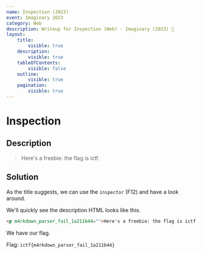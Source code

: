 ```yaml
---
name: Inspection (2023)
event: Imaginary 2023
category: Web
description: Writeup for Inspection (Web) - Imaginary (2023) 💜
layout:
    title:
        visible: true
    description:
        visible: true
    tableOfContents:
        visible: false
    outline:
        visible: true
    pagination:
        visible: true
---
```


# Inspection

## Description

> Here's a freebie: the flag is ictf.

## Solution

As the title suggests, we can use the `inspector` (F12) and have a look around.

We'll quickly see the description HTML looks like this.

```html
<p m4rkdown_parser_fail_1a211b44="">Here's a freebie: the flag is ictf.</p>
```

We have our flag.

Flag: `ictf{m4rkdown_parser_fail_1a211b44}`
